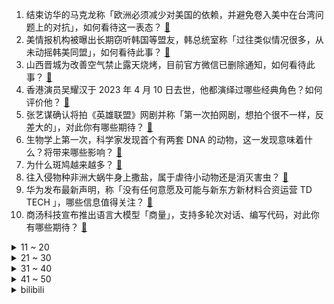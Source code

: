 1. 结束访华的马克龙称「欧洲必须减少对美国的依赖，并避免卷入美中在台湾问题上的对抗」，如何看待这一表态？ [:link:](https://www.zhihu.com/question/594662580)
2. 美情报机构被曝出长期窃听韩国等盟友，韩总统室称「过往类似情况很多，从未动摇韩美同盟」，如何看待此事？ [:link:](https://www.zhihu.com/question/594685218)
3. 山西晋城为改善空气禁止露天烧烤，目前官方微信已删除通知，如何看待此事？ [:link:](https://www.zhihu.com/question/594668014)
4. 香港演员吴耀汉于 2023 年 4 月 10 日去世，他都演绎过哪些经典角色？如何评价他？ [:link:](https://www.zhihu.com/question/594700771)
5. 张艺谋确认将拍《英雄联盟》网剧并称「第一次拍网剧，想拍个很不一样，反差大的」，对此你有哪些期待？ [:link:](https://www.zhihu.com/question/594704497)
6. 生物学上第一次，科学家发现首个有两套 DNA 的动物，这一发现意味着什么？将带来哪些影响？ [:link:](https://www.zhihu.com/question/594661626)
7. 为什么斑鸠越来越多？ [:link:](https://www.zhihu.com/question/594148276)
8. 往入侵物种非洲大蜗牛身上撒盐，属于虐待小动物还是消灭害虫？ [:link:](https://www.zhihu.com/question/594677730)
9. 华为发布最新声明，称「没有任何意愿及可能与新东方新材料合资运营 TD TECH 」，哪些信息值得关注？ [:link:](https://www.zhihu.com/question/594673648)
10. 商汤科技宣布推出语言大模型「商量」，支持多轮次对话、编写代码，对此你有哪些期待？ [:link:](https://www.zhihu.com/question/594793848)
<details>
<summary>11 ~ 20</summary>

11. 广州豪宅市场持续向好，3 月和 4 月连续成交单价超 30 万元/平方米的房源，哪些信息值得关注？ [:link:](https://www.zhihu.com/question/594593565)
12. 为何电磁炮都是首先上舰，而不是先装配给陆军和空军？ [:link:](https://www.zhihu.com/question/308837977)
13. 国内有哪些很厉害但我们不知道的代工品牌？ [:link:](https://www.zhihu.com/question/389816721)
14. 猫生活在陆地又很怕水，但是却喜欢吃鱼，这是为什么？ [:link:](https://www.zhihu.com/question/593721205)
15. 你觉得什么才是好的家庭教育？ [:link:](https://www.zhihu.com/question/591819989)
16. 如何看待 Faker 几乎达成「大满亚」成就？ [:link:](https://www.zhihu.com/question/594706646)
17. 2023 LPL 春季败者组决赛 BLG vs EDG 你更看好谁？ [:link:](https://www.zhihu.com/question/594725021)
18. 怎么从物理学角度学习生物? [:link:](https://www.zhihu.com/question/594486789)
19. 齐天大圣孙悟空在《雪中悍刀行》世界能无敌吗？ [:link:](https://www.zhihu.com/question/505828760)
20. 实行全面注册制后，首批 10 只主板新股迎来集中上市，上市首日表现会如何？ [:link:](https://www.zhihu.com/question/594660348)
</details>
<details>
<summary>21 ~ 30</summary>

21. 主机玩家是否比steam玩家更在意成就（奖杯）？ [:link:](https://www.zhihu.com/question/61000187)
22. 哪位大神可以讲讲如何打造自己的知识体系? [:link:](https://www.zhihu.com/question/589015473)
23. 作为游戏爱好者，你周末最舒服的状态是什么？ [:link:](https://www.zhihu.com/question/594760943)
24. 为什么经济学理论常存在分歧？ [:link:](https://www.zhihu.com/question/588901916)
25. 即时通讯软件是否助推了「加班文化」，下班后回复工作消息，算不算加班? [:link:](https://www.zhihu.com/question/594341012)
26. 当努力得不到回报，是否还要继续努力？ [:link:](https://www.zhihu.com/question/593501231)
27. 为什么野猫的狩猎食谱上没有牛、羊、鹿、鸵鸟，但猫粮很爱加呢？ [:link:](https://www.zhihu.com/question/589856488)
28. Uzi 直播称「我现在去别的联赛可能还能混一混，LPL 不可能的」对此你有什么想说？ [:link:](https://www.zhihu.com/question/594707021)
29. 2022-23 赛季 NBA 季后赛即将打响，谁能问鼎总冠军？ [:link:](https://www.zhihu.com/question/594672567)
30. 美剧《老友记》中，钱德勒为什么说「幽默感是用来保持距离的」？ [:link:](https://www.zhihu.com/question/579723161)
</details>
<details>
<summary>31 ~ 40</summary>

31. 您相信厚积薄发、大器晚成吗？ [:link:](https://www.zhihu.com/question/584567197)
32. 在学校里，教师应不应该阻止学生提出表面上看似是「胡思乱想」、「愚蠢」、和「无意义」的问题？ [:link:](https://www.zhihu.com/question/585431185)
33. 如何看待 LPL 解说因提及「强如 Meiko 也有河道练拳的尴尬期」被粉丝声讨致删博并道歉？ [:link:](https://www.zhihu.com/question/594707393)
34. 安徽一男子大骂剖腹产妻子三个小时，官方：当事人已出院，将做好关怀工作，如何看待该行为？反映出哪些问题？ [:link:](https://www.zhihu.com/question/594606774)
35. 有人经历过什么怪事从而觉得这个世界仿佛是虚拟的吗? [:link:](https://www.zhihu.com/question/593489074)
36. WBG 官宣主教练 Easyhoon 离队，如何评价他执教队伍时的表现？ [:link:](https://www.zhihu.com/question/594817840)
37. 为什么《英雄联盟》「极地大乱斗」如今带疾跑的玩家越来越多？ [:link:](https://www.zhihu.com/question/594702987)
38. 如果公司的薪资水平不高，应该如何增强员工对待工作的动力和情感投入？ [:link:](https://www.zhihu.com/question/594166517)
39. 从「饭搭子」「牌搭子」到「万物皆可搭」，「搭子文化」为何在年轻人中盛行？你想要什么「搭子」？ [:link:](https://www.zhihu.com/question/594723942)
40. 如何在职场中成功打造自己的领导形象？ [:link:](https://www.zhihu.com/question/594169551)
</details>
<details>
<summary>41 ~ 50</summary>

41. 你认为金州勇士今年能走到哪？ [:link:](https://www.zhihu.com/question/594706823)
42. 4 月 10 日科创 50 指数大跌近 3%，AI 概念大幅下挫，储能概念逆势拉升，如何看待今日行情？ [:link:](https://www.zhihu.com/question/594692901)
43. 《王者荣耀》中有哪些机制很强的英雄？ [:link:](https://www.zhihu.com/question/583415712)
44. 第一视角进入风暴中心，是种什么体验？ [:link:](https://www.zhihu.com/question/594699844)
45. 面霜可以代替防晒霜使用吗？ [:link:](https://www.zhihu.com/question/589759351)
46. 明确知道这次马拉松 PB 无望时，你还会继续坚持吗？ [:link:](https://www.zhihu.com/question/591213967)
47. 自行车的重量对骑行速度有什么影响？ [:link:](https://www.zhihu.com/question/590690105)
48. 那些优秀的人，是如何找到人生主线的？ [:link:](https://www.zhihu.com/question/594669231)
49. 被迫「自愿加班」是怎样形成的，职场「加班文化」背后，蕴含着怎样的心理动因？ [:link:](https://www.zhihu.com/question/594683639)
50. 假如网文能够和音乐相结合，那蹦「网文迪」会是什么体验？ [:link:](https://www.zhihu.com/question/594582629)
</details><details>
<summary>bilibili</summary>

1. 山东淄博一座让我不得不佩服的城市！山东烧烤看淄博！淄博消费更是绝！靠谱！ [:link:](//www.bilibili.com/video/BV1dT411p7Kd)
2. 让朋友穿成这样后，我失去了他们.... [:link:](//www.bilibili.com/video/BV15s4y1m786)
3. 【EXO】We are ONE! 出道十一周年我们正式入驻B站了！请多多支持♥ [:link:](//www.bilibili.com/video/BV14h411g7nH)
4. “做视频会影响室友吗” [:link:](//www.bilibili.com/video/BV1Ym4y1B7zo)
5. 2023华南悠悠球公开赛 4A 决赛 刘子琛 团长在线开团！🪀 [:link:](//www.bilibili.com/video/BV1Ds4y1275K)
6. 【医学博士】你每天这样吃饭，简直是在慢性自杀！I 胃病自救指南 [:link:](//www.bilibili.com/video/BV1VM411N7qc)
7. 【鬼谷闲谈】比目鱼：这是鱼形的扭曲 还是环境的沦丧 [:link:](//www.bilibili.com/video/BV1R24y157oF)
8. 捡到的狗子，怎么越养越不对劲儿… [:link:](//www.bilibili.com/video/BV1Ba4y1T7ZN)
9. 探秘全世界最贵超市！1000元能买什么？到底有多贵？ [:link:](//www.bilibili.com/video/BV1524y1L7KW)
10. 为了满足我的童年愿望，我在家里做了个鸟巢沙发 [:link:](//www.bilibili.com/video/BV1Ps4y1m7jF)
<details>
<summary>11 ~ 20</summary>

11. 说不心动，是假的！！.... [:link:](//www.bilibili.com/video/BV1ov4y1n71h)
12. 我在打烊的火锅店里偷东西吃！ [:link:](//www.bilibili.com/video/BV19a4y1K7Ne)
13. 开挂无法提升智力 [:link:](//www.bilibili.com/video/BV1qh411g7Lr)
14. 猛女cos铃芽一口气暴走50公里！！！！什么二次元行为？ [:link:](//www.bilibili.com/video/BV1No4y1n7bs)
15. 夺命狂奔！10位up主共享定位捉迷藏！ [:link:](//www.bilibili.com/video/BV1Xs4y127g4)
16. 划走将会永久失去，真的很久！ [:link:](//www.bilibili.com/video/BV1cm4y1B7eM)
17. 【warma】我要写书啦！！！ [:link:](//www.bilibili.com/video/BV1oM4y1y7Q4)
18. 难道这就是我的通灵兽？ 被乌鸦认主全过程 [:link:](//www.bilibili.com/video/BV1J24y1L744)
19. 《崩坏：星穹铁道》姬子角色PV——「追星星的人」 [:link:](//www.bilibili.com/video/BV1tT411W7T9)
20. 狂 飙 大 学 版 [:link:](//www.bilibili.com/video/BV1EL411U7yA)
</details>
<details>
<summary>21 ~ 30</summary>

21. 给院儿里的流浪猫们制作“夏季竹筒饮水器” [:link:](//www.bilibili.com/video/BV1HM4y1178B)
22. 停更了快两年半，网上竟说我死了？！ [:link:](//www.bilibili.com/video/BV1Hs4y1m7pv)
23. 三代猛士来了！我太激动了！ [:link:](//www.bilibili.com/video/BV1HV4y1D7yK)
24. 拿着3000块去王嘉尔同款夜店蹦迪到底够不够？【凭啥这么贵57/还愿挑战21/夜店之王03-KOR】 [:link:](//www.bilibili.com/video/BV1bh411g71n)
25. 这短短的1小时，铭刻着多少人的童年回忆！！ [:link:](//www.bilibili.com/video/BV1xV4y1D71G)
26. 不同段位的人像摄影师如何拍照？该说不说，第一种摄影师大家应该都遇到过吧！ [:link:](//www.bilibili.com/video/BV1hs4y1N7QS)
27. 吃上一口海胆饺！所有烦恼都逃跑！ [:link:](//www.bilibili.com/video/BV1AN411w7pL)
28. 世界名曲+世界名运镜灯光=？ [:link:](//www.bilibili.com/video/BV1Ra4y1K7Wn)
29. 小朋友们好，我是演员孙彦军，我来B站了～ [:link:](//www.bilibili.com/video/BV1Jh411M7Uj)
30. 凌晨12点被可爱室友叫醒的你 [:link:](//www.bilibili.com/video/BV1CM411T75D)
</details>
<details>
<summary>31 ~ 40</summary>

31. 衣服就要这么试，你学会了吗？ [:link:](//www.bilibili.com/video/BV1oL411U73e)
32. 上海529自助餐小青龙不限量，小青龙从头吃到尾，吃爽了 [:link:](//www.bilibili.com/video/BV1Hm4y1B7zr)
33. 柒个我——影流之主 [:link:](//www.bilibili.com/video/BV1qm4y1q7uB)
34. 表面上看着像小玩具，但实际上是一个大家伙 [:link:](//www.bilibili.com/video/BV1Ga4y1T7ZC)
35. 喊了5个原神coser给亲弟过19岁生日，这不得谢我一辈子啊 [:link:](//www.bilibili.com/video/BV1ck4y1i7Bd)
36. 【时代少年团】旅游日常VLOG-先导片 [:link:](//www.bilibili.com/video/BV1Mh411G7tC)
37. 【点到为止40】棺 门 大 吉 《希腊棺材之谜》最终回 [:link:](//www.bilibili.com/video/BV1VM411N7uw)
38. 探秘最真实的黄金武器！是什么体验？价格十分昂贵！ [:link:](//www.bilibili.com/video/BV1Xg4y1g7e2)
39. 原神必胜客联动 线下单杀树叶 [:link:](//www.bilibili.com/video/BV1aT411x7hs)
40. “着火了。可是，她在火中依旧跳着舞” [:link:](//www.bilibili.com/video/BV1rV4y1f79e)
</details>
<details>
<summary>41 ~ 50</summary>

41. 妈我不想开花 [:link:](//www.bilibili.com/video/BV1ih411g7Z6)
42. 你为什么总是觉得无聊？ [:link:](//www.bilibili.com/video/BV1RM4y117yB)
43. 没错 我要结束和她四年的男女朋友关系了 [:link:](//www.bilibili.com/video/BV1K84y1u7XT)
44. 销量1735！卖的差=质量不行？浅谈销量在动画讨论中扮演的角色！【瓶说动漫】 [:link:](//www.bilibili.com/video/BV17M411N7LX)
45. 来自卢森堡的退休警察，不远万里扎根在这片土地上，亲历山村巨变 [:link:](//www.bilibili.com/video/BV1jj411c7g1)
46. 为她做的立体书，在完工的那晚燃尽 [:link:](//www.bilibili.com/video/BV1GX4y1k71G)
47. 什么年代了还在玩传统原神？来试试我这款【原神·现代战争】（原神动画） [:link:](//www.bilibili.com/video/BV1g84y1u7E6)
48. “师傅你是做什么工作的？”“做思想工作的 [:link:](//www.bilibili.com/video/BV1ug4y137z2)
49. 切记不要睡太熟！小心潜伏在家中的类人生物！ [:link:](//www.bilibili.com/video/BV1Fj411c7bh)
50. 【STN快报第七季11】英国不仅有足球流氓，还有魁地奇杀人犯 [:link:](//www.bilibili.com/video/BV1Po4y1n7Z3)
</details>
<details>
<summary>51 ~ 60</summary>

51. 【YOASOBI/中日歌词/正式完整版】「我推的孩子」OP主题曲「アイドル/偶像」 [:link:](//www.bilibili.com/video/BV1H24y1w7B6)
52. 花3000块买的缅因猫，没养7天就从19楼坠楼了… [:link:](//www.bilibili.com/video/BV1wo4y1n7kq)
53. 博物馆迷集合！一次性怒刷全国最强13家博物馆！ [:link:](//www.bilibili.com/video/BV1yV4y1f7pk)
54. 徒手剥100颗核桃，就为了还原杨贵妃吃过的失传点心？ [:link:](//www.bilibili.com/video/BV12M411T7do)
55. 《原神》剧情PV—「雪国传说」 [:link:](//www.bilibili.com/video/BV1BM411N7nB)
56. 张涛站起来了！ [:link:](//www.bilibili.com/video/BV1aX4y167pq)
57. 剪个头发几个保镖站我后面是种什么体验 [:link:](//www.bilibili.com/video/BV1f24y157wx)
58. “布加拉提，我要成为『最强摇者』” [:link:](//www.bilibili.com/video/BV1Th411g7Qv)
59. 法院传票、巨额赔款、全网道歉，这就是他揭露黑暗的后果 [:link:](//www.bilibili.com/video/BV1Uh411u7sA)
60. 用了72个小时画出了这几秒的动画 [:link:](//www.bilibili.com/video/BV12c411W7WK)
</details>
<details>
<summary>61 ~ 70</summary>

61. 这是给成年人看的童话故事，也是我看到过最浪漫的电影《大鱼》 [:link:](//www.bilibili.com/video/BV12c411W7E3)
62. 美国保时捷竟然开餐厅？探秘全球唯一，保时捷917餐厅！！ [:link:](//www.bilibili.com/video/BV1SX4y1677H)
63. 每天学习15个小时，成绩却提不上去？你可能在假努力！ [:link:](//www.bilibili.com/video/BV1Zg4y1g7cb)
64. 原神游戏时长两年半，全角色90级毕业！账号展示！ [:link:](//www.bilibili.com/video/BV1To4y1n74D)
65. 大学生如何在宿舍拍出《极限挑战》 [:link:](//www.bilibili.com/video/BV17j411c7eA)
66. 三代毒品同框，会有什么样的命运？ [:link:](//www.bilibili.com/video/BV1xV4y1D7wv)
67. 撕了蒜了！ [:link:](//www.bilibili.com/video/BV1UM411T7T6)
68. 《原神》剧情pv-「披萨纪行」 [:link:](//www.bilibili.com/video/BV1Ls4y1m7jp)
69. 随机约会挑战！居然随机到让女朋友穿着JK去…… [:link:](//www.bilibili.com/video/BV1am4y1B7mA)
70. 各地人的离谱消费！ [:link:](//www.bilibili.com/video/BV13M411K7FA)
</details>
<details>
<summary>71 ~ 80</summary>

71. 女友接入AI，害怕得不敢乱说话。。。 [:link:](//www.bilibili.com/video/BV11M411T7hM)
72. 保证没P图！你吃过比这更大的吗？ [:link:](//www.bilibili.com/video/BV1DN411A7Fr)
73. 震碎三观!4399下架的养丧尸游戏,最终的真结局是什么？ [:link:](//www.bilibili.com/video/BV11h411g7Jq)
74. 快让你们的好兄弟给你搞一台宝马RR！ [:link:](//www.bilibili.com/video/BV1Fs4y1m7qN)
75. 有的人一直在长大，有的人却不会变老了 [:link:](//www.bilibili.com/video/BV1jm4y167fE)
76. 家 人 们 谁 懂 啊  都掉桌上了他还要吃！ [:link:](//www.bilibili.com/video/BV1uM4y117uu)
77. 这桥......再贪就没了！！ [:link:](//www.bilibili.com/video/BV1zV4y1f7S6)
78. 边吃边哭的蛋糕，做完才懂原来不是每个人都值得付出... [:link:](//www.bilibili.com/video/BV1Bv4y1n75Y)
79. 闽南语没有脏话 [:link:](//www.bilibili.com/video/BV1CV4y1f7ra)
80. 女娲、盘古你变的？太上老君，你骗谁呢！ [:link:](//www.bilibili.com/video/BV1NN411P77r)
</details>
<details>
<summary>81 ~ 90</summary>

81. 你会买去皮的、还是买不去皮的 [:link:](//www.bilibili.com/video/BV13m4y1B7Vu)
82. （重磅）胖龙大战一触即发！ [:link:](//www.bilibili.com/video/BV16s4y1N7SJ)
83. 当我用VR来玩史上最难一格空岛生存！ [:link:](//www.bilibili.com/video/BV1LT411x7Gp)
84. IVE最新回归曲I AM MV公开 [:link:](//www.bilibili.com/video/BV19k4y1v7ew)
85. 我想当太空人！从零挑战通关明日之后！#3 [:link:](//www.bilibili.com/video/BV1js4y1m7KB)
86. 学校突然把体育课改成了政治课 [:link:](//www.bilibili.com/video/BV1xN411P7Ce)
87. 2160买一箱生蚝公主，玫瑰粉钻生蚝，刺身炫不停 [:link:](//www.bilibili.com/video/BV1XM411T7qk)
88. 休息是被允许的 [:link:](//www.bilibili.com/video/BV1ph411g7xu)
89. 女学生被残害，硬汉老师重拳出击，踏平恶势力 [:link:](//www.bilibili.com/video/BV1Wk4y1v7Sd)
90. 谁说黄黑皮只能走欧美风？NO！ [:link:](//www.bilibili.com/video/BV1RT411p7PF)
</details>
<details>
<summary>91 ~ 100</summary>

91. 【保姆级】只用ChatGPT论文降重从98.9%到1.1%，耗费巨资验证效果，毕业季神器！！ [:link:](//www.bilibili.com/video/BV1K84y1T7Q1)
92. 一战中的闪避王是谁？【硬核狠人50】 [:link:](//www.bilibili.com/video/BV1h84y1u7se)
93. 泰坦：巨人城废墟怎么走？？ [:link:](//www.bilibili.com/video/BV1zc411W7tt)
94. 好想把这件衣服焊在身上！ [:link:](//www.bilibili.com/video/BV17X4y1k7G8)
95. 长期吃饭不规律，是怎么迫害你的？ [:link:](//www.bilibili.com/video/BV1A84y1T7nE)
96. 该片获得第32届中国电影金鸡奖四项提名，78岁老人第一次拍电影就成为“中国年龄最大的影帝”这才是新时代需要的电影！！！ [:link:](//www.bilibili.com/video/BV1yV4y1f7fr)
97. 【睡前消息574】ChatGPT是做题家 中国欠他一套模拟卷 [:link:](//www.bilibili.com/video/BV1Tm4y1m7ty)
98. 【中字】如何处理枪伤？枪伤急救措施处理 [:link:](//www.bilibili.com/video/BV1Cs4y1N74j)
99. 摆摊化妆！她摘眼镜之后的样子好美！女孩子真的要多夸！ [:link:](//www.bilibili.com/video/BV12h411g7yL)
100. 考研英语这样备考 杀疯了！ [:link:](//www.bilibili.com/video/BV1hm4y1B7PH)
</details></details>